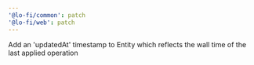 ```yaml
---
'@lo-fi/common': patch
'@lo-fi/web': patch
---
```


Add an 'updatedAt' timestamp to Entity which reflects the wall time of the last applied operation
